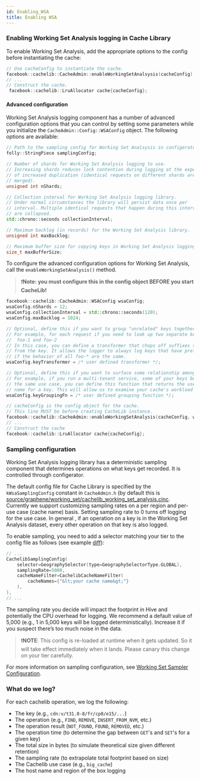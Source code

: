 ```yaml
---
id: Enabling_WSA
title: Enabling WSA
---
```


### Enabling Working Set Analysis logging in Cache Library

To enable Working Set Analysis, add the appropriate options to the config before instantiating the cache:

```cpp
// Use cacheConfig to instantiate the cache.
facebook::cachelib::CacheAdmin::enableWorkingSetAnalsysis(cacheConfig);
// ...
// Construct the cache.
 facebook::cachelib::LruAllocator cache{cacheConfig};
```

#### Advanced configuration

Working Set Analysis logging component has a number of advanced configuration options that you can control by setting some parameters while you initialize the `CacheAdmin::Config::WSAConfig` object. The following options are available:

```cpp
// Path to the sampling config for Working Set Analsysis in configerator.
folly::StringPiece samplingConfig;

// Number of shards for Working Set Analysis logging to use.
// Increasing shards reduces lock contention during logging at the expense
// of increased duplication (identical requests on different shards are not
// merged).
unsigned int nShards;

// Collection interval for Working Set Analysis logging library.
// Under normal circumstances the library will persist data once per
// interval. Multiple identical requests that happen during this interval
// are collapsed.
std::chrono::seconds collectionInterval;

// Maximum backlog (in records) for the Working Set Analysis library.
unsigned int maxBacklog;

// Maximum buffer size for copying keys in Working Set Analysis logging.
size_t maxBufferSize;
```

To configure the advanced configuration options for Working Set Analysis, call the `enableWorkingSetAnalysis()` method.

> :exclamation:**Note: you must configure this in the config object BEFORE you start CacheLib!**

```cpp
facebook::cachelib::CacheAdmin::WSAConfig wsaConfig;
wsaConfig.nShards = 12;
wsaConfig.collectionInterval = std::chrono::seconds(120);
wsaConfig.maxBacklog = 1024;

// Optional, define this if you want to group "unrelated" keys together
// For example, for each request if you need to look up two separate keys in cache
//  foo-1 and foo-2
// In this case, you can define a transformer that chops off suffixes such as "-1" and "-2"
// from the key. It allows the logger to always log keys that have prefix foo. It's useful
// if the behavior of all foo-* are the same.
wsaConfig.keyTransformer = /* user defined transformer */;

// Optional, define this if you want to surface some relationship among your keys.
// For example, if you run a multi-tenant service, some of your keys belong to
// the same use case, you can define this function that returns the use case
// name for a key. This will allow us to examine your cache's workload use-case by use-case.
wsaConfig.keyGroupingFn = /* user defined grouping function */;

// cacheConfig is the config object for the cache.
// This line MUST be before creating CacheLib instance.
facebook::cachelib::CacheAdmin::enableWorkingSetAnalysis(cacheConfig, wsaConfig);
// ...
// Construct the cache
facebook::cachelib::LruAllocator cache{cacheConfig};
```

### Sampling configuration

Working Set Analysis logging library has a deterministic sampling component that determines operations on what keys get recorded. It is controlled through configerator.

The default config file for Cache Library is specified by the `kWsaSamplingConfig` constant in `CacheAdmin.h` (by default this is [source/graphene/working_set/cachelib_working_set_analysis.cinc](https://fburl.com/diffusion/ald97i9p). Currently we support customizing sampling rates on a per region and per-use case (cache name) basis. Setting sampling rate to 0 turns off logging for the use case. In general , if an operation on a key is in the Working Set Analysis dataset, every other operation on that key is also logged.

To enable sampling, you need to add a selector matching your tier to the config file as follows (see example [diff](https://www.internalfb.com/intern/diff/D17211216/)):

```cpp
// ...
CachelibSamplingConfig(
    selector=GeographySelector(type=GeographySelectorType.GLOBAL),
    samplingRate=5000,
    cacheNameFilter=CachelibCacheNameFilter(
        cacheNames={"&lt;your cache name&gt;"}
    ),
),
// ...
```

The sampling rate you decide will impact the footprint in Hive and potentially the CPU overhead for logging. We recommend a default value of 5,000 (e.g., 1 in 5,000 keys will be logged deterministically). Increase it if you suspect there’s too much noise in the data.

> :exclamation:**NOTE**: This config is re-loaded at runtime when it gets updated. So it will take effect immediately when it lands. Please canary this change on your tier carefully.

For more information on sampling configuration, see [Working Set Sampler Configuration](https://www.internalfb.com/intern/wiki/Core_Data/Graphene/Working_Set_Analysis/Sampler_Configuraiton/).

### What do we log?

For each cachelib operation, we log the following:

* The key (e.g., `cdn:v/t31.0-8/fr/cp0/e15/...`)
* The operation (e.g., `FIND`, `REMOVE`, `INSERT_FROM_NVM`, etc.)
* The operation result (`NOT_FOUND`, `FOUND`, `REMOVED`, etc.)
* The operation time (to determine the gap between `GET`'s and `SET`'s for a given key)
* The total size in bytes (to simulate theoretical size given different retention)
* The sampling rate (to extrapolate total footprint based on size)
* The Cachelib use case (e.g., `big_cache`)
* The host name and region of the box logging
